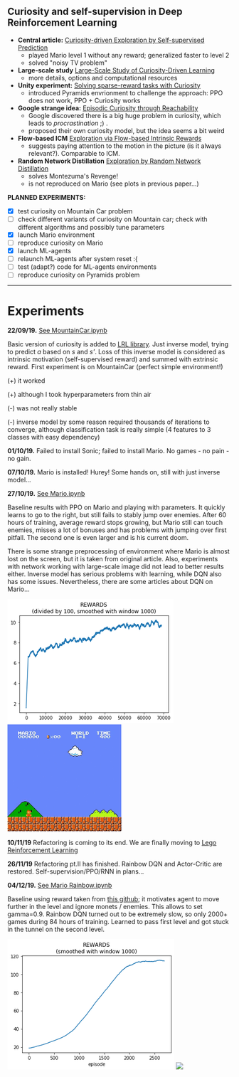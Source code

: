 ## Curiosity and self-supervision in Deep Reinforcement Learning

* **Central article:** [Curiosity-driven Exploration by Self-supervised Prediction](https://pathak22.github.io/noreward-rl/resources/icml17.pdf)
  + played Mario level 1 without any reward; generalized faster to level 2
  + solved "noisy TV problem"
* **Large-scale study** [Large-Scale Study of Curiosity-Driven Learning](https://pathak22.github.io/large-scale-curiosity/resources/largeScaleCuriosity2018.pdf)
  + more details, options and computational resources
* **Unity experiment:** [Solving sparse-reward tasks with Curiosity](https://blogs.unity3d.com/ru/2018/06/26/solving-sparse-reward-tasks-with-curiosity/)
  + introduced Pyramids envrionment to challenge the approach: PPO does not work, PPO + Curiosity works
* **Google strange idea:** [Episodic Curiosity through Reachability](https://ai.googleblog.com/2018/10/curiosity-and-procrastination-in.html)
  + Google discovered there is a big huge problem in curiosity, which leads to *procrastination* ;) .
  - proposed their own curiosity model, but the idea seems a bit weird
* **Flow-based ICM** [Exploration via Flow-based Intrinsic Rewards](https://openreview.net/pdf?id=SkxzSgStPS)
  + suggests paying attention to the motion in the picture (is it always relevant?). Comparable to ICM.
* **Random Network Distillation** [Exploration by Random Network Distillation](https://arxiv.org/pdf/1810.12894.pdf)
  + solves Montezuma's Revenge!
  - is not reproduced on Mario (see plots in previous paper...)
  
**PLANNED EXPERIMENTS:**
- [x] test curiosity on Mountain Car problem
- [ ] check different variants of curiosity on Mountain car; check with different algorithms and possibly tune parameters
- [x] launch Mario environment
- [ ] reproduce curiosity on Mario
- [x] launch ML-agents
- [ ] relaunch ML-agents after system reset :{
- [ ] test (adapt?) code for ML-agents environments
- [ ] reproduce curiosity on Pyramids problem

----------------------------------------------------------------------

# Experiments

**22/09/19.** [See MountainCar.ipynb](https://github.com/FortsAndMills/Curiosity/blob/master/%5BLRL%5D%20MountainCar.ipynb)

Basic version of curiosity is added to [LRL library](https://github.com/FortsAndMills/Learning-Reinforcement-Learning/tree/master/LRL). Just inverse model, trying to predict *a* based on *s* and *s'*. Loss of this inverse model is considered as intrinsic motivation (self-supervised reward) and summed with extrinsic reward. First experiment is on MountainCar (perfect simple environment!)
  
  (+) it worked
  
  (+) although I took hyperparameters from thin air
  
  (-) was not really stable
  
  (-) inverse model by some reason required thousands of iterations to converge, although classification task is really simple (4 features to 3 classes with easy dependency)
  
  **01/10/19.** Failed to install Sonic; failed to install Mario. No games - no pain - no gain.
  
  **07/10/19.** Mario is installed! Hurey! Some hands on, still with just inverse model...
  
  **27/10/19.** [See Mario.ipynb](https://github.com/FortsAndMills/Curiosity/blob/master/%5BLRL%5D%20Mario%20PPO.ipynb)
  
  Baseline results with PPO on Mario and playing with parameters. It quickly learns to go to the right, but still fails to stably jump over enemies. After 60 hours of training, average reward stops growing, but Mario still can touch enemies, misses a lot of bonuses and has problems with jumping over first pitfall. The second one is even larger and is his current doom.
  
  There is some strange preprocessing of environment where Mario is almost lost on the screen, but it is taken from original article. Also, experiments with network working with large-scale image did not lead to better results either. Inverse model has serious problems with learning, while DQN also has some issues. Nevertheless, there are some articles about DQN on Mario...
  
  ![](https://github.com/FortsAndMills/Curiosity/blob/master/results/Mario_ppo_rewards.png) ![](https://github.com/FortsAndMills/Curiosity/blob/master/results/Mario_ppo.gif)
  
  **10/11/19** Refactoring is coming to its end. We are finally moving to [Lego Reinforcement Learning](https://github.com/FortsAndMills/Lego-Reinforcement-Learning)
  
  **26/11/19** Refactoring pt.II has finished. Rainbow DQN and Actor-Critic are restored. Self-supervision/PPO/RNN in plans...
    
  **04/12/19.** [See Mario Rainbow.ipynb](https://github.com/FortsAndMills/Curiosity/blob/master/%5BLegoRL%5D%20Mario%20Rainbow.ipynb)
  
  Baseline using reward taken from [this github](https://github.com/uvipen/Super-mario-bros-A3C-pytorch); it motivates agent to move further in the level and ignore monets / enemies. This allows to set gamma=0.9. Rainbow DQN turned out to be extremely slow, so only 2000+ games during 84 hours of training. Learned to pass first level and got stuck in the tunnel on the second level.
  
![](https://github.com/FortsAndMills/Curiosity/blob/master/results/Mario_rainbow_cr.png) ![](https://github.com/FortsAndMills/Curiosity/blob/master/results/Mario_rainbow_cr%20(iter.%20291000).gif)
